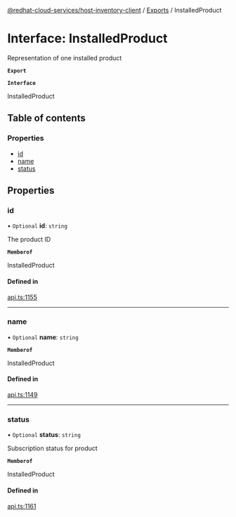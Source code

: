 [@redhat-cloud-services/host-inventory-client](../README.md) / [Exports](../modules.md) / InstalledProduct

# Interface: InstalledProduct

Representation of one installed product

**`Export`**

**`Interface`**

InstalledProduct

## Table of contents

### Properties

- [id](InstalledProduct.md#id)
- [name](InstalledProduct.md#name)
- [status](InstalledProduct.md#status)

## Properties

### id

• `Optional` **id**: `string`

The product ID

**`Memberof`**

InstalledProduct

#### Defined in

[api.ts:1155](https://github.com/RedHatInsights/javascript-clients/blob/master/packages/host-inventory/api.ts#L1155)

___

### name

• `Optional` **name**: `string`

**`Memberof`**

InstalledProduct

#### Defined in

[api.ts:1149](https://github.com/RedHatInsights/javascript-clients/blob/master/packages/host-inventory/api.ts#L1149)

___

### status

• `Optional` **status**: `string`

Subscription status for product

**`Memberof`**

InstalledProduct

#### Defined in

[api.ts:1161](https://github.com/RedHatInsights/javascript-clients/blob/master/packages/host-inventory/api.ts#L1161)
